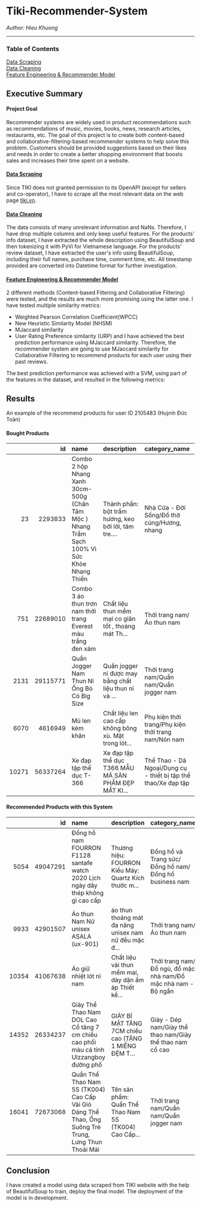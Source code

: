 # Tiki-Recommender-System


_Author: Hieu Khuong_

-------
### Table of Contents
[Data Scraping](TikiScraper.ipynb)  
[Data Cleaning](TikiDataCleaning.ipynb)  
[Feature Engineering & Recommender Model](TikiRecommender.ipynb)

## Executive Summary

#### Project Goal
Recommender systems are widely used in product recommendations such as recommendations of music, movies, books, news, research articles, restaurants, etc.
The goal of this project is to create both content-based and collaborative-filtering-based recommender systems to help solve this problem. Customers should be provided suggestions based on their likes and needs in order to create a better shopping environment that boosts sales and increases their time spent on a website. 

#### [Data Scraping](TikiScraper.ipynb)  

Since TIKI does not granted permission to its OpenAPI (except for sellers and co-operator), I have to scrape all the most relevant data on the web page [tiki.vn](https://tiki.vn).

#### [Data Cleaning](TikiDataCleaning.ipynb)  
The data consists of many unrelevant information and NaNs. Therefore, I have drop multiple columns and only keep useful features.
For the products' info dataset, I have extracted the whole description using BeautifulSoup and then tokenizing it with PyVi for Vietnamese language.
For the products' review dataset, I have extracted the user's info using BeautifulSoup, including their full names, purchase time, comment time, etc.
All timestamp provided are converted into Datetime format for further investigation.

#### [Feature Engineering & Recommender Model](TikiRecommender.ipynb)
2 different methods (Content-based Filtering and Collaborative Filtering) were tested, and the results are much more promising using the latter one.
I have tested multiple similarity metrics:
- Weighted Pearson Correlation Coefficient(WPCC)
- New Heuristic Similarity Model (NHSM)
- MJaccard similarity
- User Rating Preference similarity (URP)
and I have achieved the best prediction performance using MJaccard similarity. Therefore, the recommender system are going to use MJaccard similarity for Collaborative Filtering to recommend products for each user using their past reviews.

The best prediction performance was achieved with a SVM, using part of the features in the dataset, and resulted in the following metrics:

## Results
An example of the recommend products for user ID 2105483 (Huỳnh Đức Toàn)
#### Bought Products

|       |       id | name                                                                                          | description                                           | category_name                                                  |
|------:|---------:|:----------------------------------------------------------------------------------------------|:------------------------------------------------------|:---------------------------------------------------------------|
|    23 |  2293833 | Combo 2 hộp Nhang Xanh 30cm-500g (Chân Tăm Mộc ) Nhang Trầm Sạch 100% Vì Sức Khỏe Nhang Thiền | Thành phần:  bột trầm hương, keo bời lời, tăm tre.... | Nhà Cửa - Đời Sống/Đồ thờ cúng/Hương, nhang                    |
|   751 | 22689010 | Combo 3 áo thun trơn nam thời trang Everest màu trắng đen xám                                 | Chất liệu thun mềm mại co giãn tốt , thoáng mát Th... | Thời trang nam/Áo thun nam                                     |
|  2131 | 29115771 | Quần Jogger Nam Thun Nỉ Ống Bó Có Big Size                                                    | Quần jogger nỉ được may bằng chất liệu thun nỉ và ... | Thời trang nam/Quần nam/Quần jogger nam                        |
|  6070 |  4616949 | Mũ len kèm khăn                                                                               | Chất liệu len cao cấp không bông xù. Mặt trong lót... | Phụ kiện thời trang/Phụ kiện thời trang nam/Nón nam            |
| 10271 | 56337264 | Xe đạp tập thể dục T-366                                                                      | Xe đạp tập thể dục T366 MẪU MÃ SẢN PHẨM ĐẸP MẮT KI... | Thể Thao - Dã Ngoại/Dụng cụ - thiết bị tập thể thao/Xe đạp tập |

#### Recommended Products with this System

|       |       id | name                                                                                                 | description                                           | category_name                                                  |
|------:|---------:|:-----------------------------------------------------------------------------------------------------|:------------------------------------------------------|:---------------------------------------------------------------|
|  5054 | 49047291 | Đồng hồ nam FOURRON F1128 santafe watch 2020 Lịch ngày dây thép không gỉ cao cấp                     | Thương hiệu: FOURRON Kiểu Máy: Quartz Kích thước m... | Đồng hồ và Trang sức/Đồng hồ nam/Đồng hồ business nam          |
|  9933 | 42901507 | Áo thun Nam Nữ unisex ASALA  (ux-901)                                                                | áo thun thoáng mát đa năng unisex nam nữ đều mặc đ... | Thời trang nam/Áo thun nam                                     |
| 10354 | 41067638 | Áo giữ nhiệt lót nỉ nam                                                                              | Chất liệu vải thun mềm mai, dày dặn ấm áp Thiết kế... | Thời trang nam/Đồ ngủ, đồ mặc nhà nam/Đồ mặc nhà nam - Bộ ngắn |
| 14352 | 26334237 | Giày Thể Thao Nam DOL Cao Cổ tăng 7 cm chiều cao phối màu cá tính Ulzzangboy đường phố               | GIÀY BÍ MẬT TĂNG 7CM chiều cao (TẶNG 1 MIẾNG ĐỆM T... | Giày - Dép nam/Giày thể thao nam/Giày thể thao nam cổ cao      |
| 16041 | 72673068 | Quần Thể Thao Nam 5S (TK004) Cao Cấp Vải Gió Dáng Thể Thao, Ống Suông Trẻ Trung, Lưng Thun Thoải Mái | Tên sản phẩm: Quần Thể Thao Nam 5S (TK004) Cao Cấp... | Thời trang nam/Quần nam/Quần jogger nam                        |

## Conclusion
I have created a model using data scraped from TIKI website with the help of BeautifulSoup to train, deploy the final model. The deployment of the model is in development.

